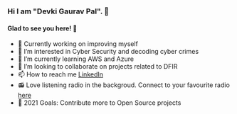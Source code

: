 ### Hi I am "Devki Gaurav Pal". 👋

#### Glad to see you here! 🤩

<p>


- 🔭 Currently working on improving myself
- 👀 I’m interested in Cyber Security and decoding cyber crimes
- 🌱 I’m currently learning AWS and Azure
- 💞️ I’m looking to collaborate on projects related to DFIR
- 📫 How to reach me [LinkedIn](https://www.linkedin.com/in/devkigaurav/)
- 📻 Love listening radio in the backgroud. Connect to your favourite radio [here](https://radio.garden)
- 🥅 2021 Goals: Contribute more to Open Source projects

<!---
devkigauravpal/devkigauravpal is a ✨ special ✨ repository because its `README.md` (this file) appears on your GitHub profile.
You can click the Preview link to take a look at your changes.
--->
